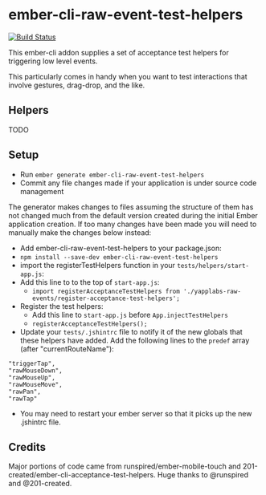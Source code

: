 # ember-cli-raw-event-test-helpers

[![Build Status](https://travis-ci.org/yapplabs/ember-cli-raw-event-test-helpers.svg?branch=master)](https://travis-ci.org/yapplabs/ember-cli-raw-event-test-helpers)

This ember-cli addon supplies a set of acceptance test helpers for triggering low level events.

This particularly comes in handy when you want to test interactions that involve gestures, drag-drop, and the like.

## Helpers

TODO

## Setup

  * Run `ember generate ember-cli-raw-event-test-helpers`
  * Commit any file changes made if your application is under source code management

The generator makes changes to files assuming the structure of them has not changed much from the default version created during the initial Ember application creation. If too many changes have been made you will need to manually make the changes below instead:

  * Add ember-cli-raw-event-test-helpers to your package.json:
  * `npm install --save-dev ember-cli-raw-event-test-helpers`
  * import the registerTestHelpers function in your `tests/helpers/start-app.js`:
  * Add this line to to the top of `start-app.js`:
    * `import registerAcceptanceTestHelpers from './yapplabs-raw-events/register-acceptance-test-helpers';`
  * Register the test helpers:
    * Add this line to `start-app.js` before `App.injectTestHelpers`
    * `registerAcceptanceTestHelpers();`
  * Update your `tests/.jshintrc` file to notify it of the new globals
    that these helpers have added. Add the following lines to the
    `predef` array (after "currentRouteName"):

```
"triggerTap",
"rawMouseDown",
"rawMouseUp",
"rawMouseMove",
"rawPan",
"rawTap"
```

  * You may need to restart your ember server so that it picks up the new .jshintrc file.

## Credits

Major portions of code came from runspired/ember-mobile-touch and 201-created/ember-cli-acceptance-test-helpers. Huge thanks to @runspired and @201-created.
